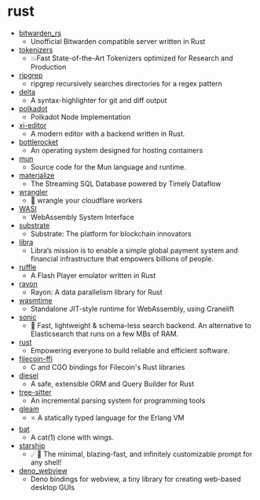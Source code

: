 # rust
- [bitwarden_rs](https://github.com/dani-garcia/bitwarden_rs)
  - Unofficial Bitwarden compatible server written in Rust
- [tokenizers](https://github.com/huggingface/tokenizers)
  - 💥Fast State-of-the-Art Tokenizers optimized for Research and Production
- [ripgrep](https://github.com/BurntSushi/ripgrep)
  - ripgrep recursively searches directories for a regex pattern
- [delta](https://github.com/dandavison/delta)
  - A syntax-highlighter for git and diff output
- [polkadot](https://github.com/paritytech/polkadot)
  - Polkadot Node Implementation
- [xi-editor](https://github.com/xi-editor/xi-editor)
  - A modern editor with a backend written in Rust.
- [bottlerocket](https://github.com/bottlerocket-os/bottlerocket)
  - An operating system designed for hosting containers
- [mun](https://github.com/mun-lang/mun)
  - Source code for the Mun language and runtime.
- [materialize](https://github.com/MaterializeInc/materialize)
  - The Streaming SQL Database powered by Timely Dataflow
- [wrangler](https://github.com/cloudflare/wrangler)
  - 🤠 wrangle your cloudflare workers
- [WASI](https://github.com/WebAssembly/WASI)
  - WebAssembly System Interface
- [substrate](https://github.com/paritytech/substrate)
  - Substrate: The platform for blockchain innovators
- [libra](https://github.com/libra/libra)
  - Libra’s mission is to enable a simple global payment system and financial infrastructure that empowers billions of people.
- [ruffle](https://github.com/ruffle-rs/ruffle)
  - A Flash Player emulator written in Rust
- [rayon](https://github.com/rayon-rs/rayon)
  - Rayon: A data parallelism library for Rust
- [wasmtime](https://github.com/bytecodealliance/wasmtime)
  - Standalone JIT-style runtime for WebAssembly, using Cranelift
- [sonic](https://github.com/valeriansaliou/sonic)
  - 🦔 Fast, lightweight & schema-less search backend. An alternative to Elasticsearch that runs on a few MBs of RAM.
- [rust](https://github.com/rust-lang/rust)
  - Empowering everyone to build reliable and efficient software.
- [filecoin-ffi](https://github.com/filecoin-project/filecoin-ffi)
  - C and CGO bindings for Filecoin's Rust libraries
- [diesel](https://github.com/diesel-rs/diesel)
  - A safe, extensible ORM and Query Builder for Rust
- [tree-sitter](https://github.com/tree-sitter/tree-sitter)
  - An incremental parsing system for programming tools
- [gleam](https://github.com/gleam-lang/gleam)
  - ⭐️ A statically typed language for the Erlang VM
- [bat](https://github.com/sharkdp/bat)
  - A cat(1) clone with wings.
- [starship](https://github.com/starship/starship)
  - ☄🌌️ The minimal, blazing-fast, and infinitely customizable prompt for any shell!
- [deno_webview](https://github.com/eliassjogreen/deno_webview)
  - Deno bindings for webview, a tiny library for creating web-based desktop GUIs
